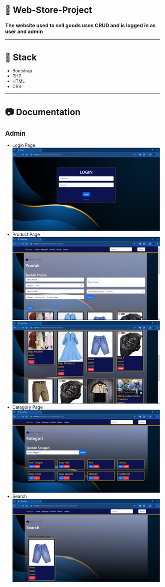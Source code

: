 # :convenience_store: Web-Store-Project 

### The website used to sell goods uses CRUD and is logged in as user and admin

---

# :wrench: Stack 
- Bootstrap
- PHP
- HTML
- CSS

---
# :camera: Documentation
## Admin
- Login Page
  <img alt="Shows an illustrated sun in light mode and a moon with stars in dark mode." src="https://github.com/FajarAlRahman/Web-Store-Project/blob/main/Doc/Screenshot%202024-03-09%20135836.png">
- Product Page 
  <img alt="Shows an illustrated sun in light mode and a moon with stars in dark mode." src="https://github.com/FajarAlRahman/Web-Store-Project/blob/main/Doc/Screenshot%202024-03-09%20134220.png">
  <img alt="Shows an illustrated sun in light mode and a moon with stars in dark mode." src="https://github.com/FajarAlRahman/Web-Store-Project/blob/main/Doc/Screenshot%202024-03-09%20135149.png">
- Category Page
   <img alt="Shows an illustrated sun in light mode and a moon with stars in dark mode." src="https://github.com/FajarAlRahman/Web-Store-Project/blob/main/Doc/Screenshot%202024-03-09%20135724.png">
- Search
  <img alt="Shows an illustrated sun in light mode and a moon with stars in dark mode." src="https://github.com/FajarAlRahman/Web-Store-Project/blob/main/Doc/Screenshot%202024-03-09%20135821.png">

